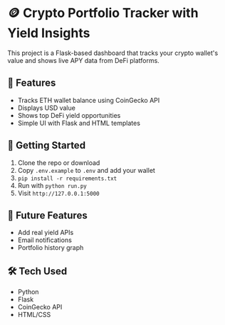 # 🪙 Crypto Portfolio Tracker with Yield Insights

This project is a Flask-based dashboard that tracks your crypto wallet's value and shows live APY data from DeFi platforms.

## 🔧 Features
- Tracks ETH wallet balance using CoinGecko API
- Displays USD value
- Shows top DeFi yield opportunities
- Simple UI with Flask and HTML templates

## 🚀 Getting Started
1. Clone the repo or download
2. Copy `.env.example` to `.env` and add your wallet
3. `pip install -r requirements.txt`
4. Run with `python run.py`
5. Visit `http://127.0.0.1:5000`

## 🧪 Future Features
- Add real yield APIs
- Email notifications
- Portfolio history graph

## 🛠 Tech Used
- Python
- Flask
- CoinGecko API
- HTML/CSS